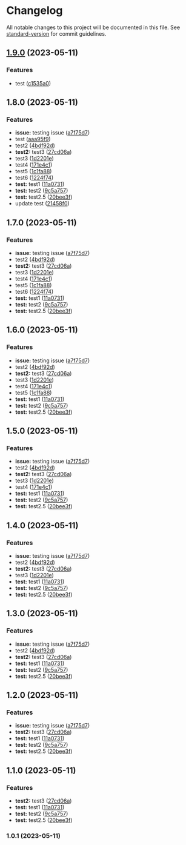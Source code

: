 # Changelog

All notable changes to this project will be documented in this file. See [standard-version](https://github.com/conventional-changelog/standard-version) for commit guidelines.

## [1.9.0](https://github.com/KrokaKrola/semantic-versioning/compare/v1.8.0...v1.9.0) (2023-05-11)


### Features

* test ([c1535a0](https://github.com/KrokaKrola/semantic-versioning/commit/c1535a0998b64651da559b35d0602b165aaeebf9))

## 1.8.0 (2023-05-11)


### Features

* **issue:** testing issue ([a7f75d7](https://github.com/KrokaKrola/semantic-versioning/commit/a7f75d7ec32ea9f44743cdbe574fa6bcf6cf6ace))
* test ([aaa95f9](https://github.com/KrokaKrola/semantic-versioning/commit/aaa95f97f8ae08dfb9780a9fa796fc9a47d43a49))
* test2 ([4bdf92d](https://github.com/KrokaKrola/semantic-versioning/commit/4bdf92d2bc7fad026513748953476721d56ca225))
* **test2:** test3 ([27cd06a](https://github.com/KrokaKrola/semantic-versioning/commit/27cd06a1952d7da284469a0e8f2d53ba26343565))
* test3 ([1d2201e](https://github.com/KrokaKrola/semantic-versioning/commit/1d2201e6dcab648a76fb06accdbb3fcd17881b3f))
* test4 ([171e4c1](https://github.com/KrokaKrola/semantic-versioning/commit/171e4c1422694692510bcca53f85b47458a1190a))
* test5 ([1c1fa88](https://github.com/KrokaKrola/semantic-versioning/commit/1c1fa88bce6c8e0429c2f775833347ba4aeac05f))
* test6 ([1224f74](https://github.com/KrokaKrola/semantic-versioning/commit/1224f7456d9e2ef5a9c3801cf6746cf92ec455da))
* **test:** test1 ([11a0731](https://github.com/KrokaKrola/semantic-versioning/commit/11a0731bbbe18aa83d58749d354738ec1dcc20bf))
* **test:** test2 ([9c5a757](https://github.com/KrokaKrola/semantic-versioning/commit/9c5a757c799dc07af338e231bf350d5fdb267dc1))
* **test:** test2.5 ([20bee3f](https://github.com/KrokaKrola/semantic-versioning/commit/20bee3f78a948acf7be0d45f9118637f9cd1bc52))
* update test ([21458f0](https://github.com/KrokaKrola/semantic-versioning/commit/21458f08f8c248a95c6a80727a69c005bd0a8af2))

## 1.7.0 (2023-05-11)


### Features

* **issue:** testing issue ([a7f75d7](https://github.com/KrokaKrola/semantic-versioning/commit/a7f75d7ec32ea9f44743cdbe574fa6bcf6cf6ace))
* test2 ([4bdf92d](https://github.com/KrokaKrola/semantic-versioning/commit/4bdf92d2bc7fad026513748953476721d56ca225))
* **test2:** test3 ([27cd06a](https://github.com/KrokaKrola/semantic-versioning/commit/27cd06a1952d7da284469a0e8f2d53ba26343565))
* test3 ([1d2201e](https://github.com/KrokaKrola/semantic-versioning/commit/1d2201e6dcab648a76fb06accdbb3fcd17881b3f))
* test4 ([171e4c1](https://github.com/KrokaKrola/semantic-versioning/commit/171e4c1422694692510bcca53f85b47458a1190a))
* test5 ([1c1fa88](https://github.com/KrokaKrola/semantic-versioning/commit/1c1fa88bce6c8e0429c2f775833347ba4aeac05f))
* test6 ([1224f74](https://github.com/KrokaKrola/semantic-versioning/commit/1224f7456d9e2ef5a9c3801cf6746cf92ec455da))
* **test:** test1 ([11a0731](https://github.com/KrokaKrola/semantic-versioning/commit/11a0731bbbe18aa83d58749d354738ec1dcc20bf))
* **test:** test2 ([9c5a757](https://github.com/KrokaKrola/semantic-versioning/commit/9c5a757c799dc07af338e231bf350d5fdb267dc1))
* **test:** test2.5 ([20bee3f](https://github.com/KrokaKrola/semantic-versioning/commit/20bee3f78a948acf7be0d45f9118637f9cd1bc52))

## 1.6.0 (2023-05-11)


### Features

* **issue:** testing issue ([a7f75d7](https://github.com/KrokaKrola/semantic-versioning/commit/a7f75d7ec32ea9f44743cdbe574fa6bcf6cf6ace))
* test2 ([4bdf92d](https://github.com/KrokaKrola/semantic-versioning/commit/4bdf92d2bc7fad026513748953476721d56ca225))
* **test2:** test3 ([27cd06a](https://github.com/KrokaKrola/semantic-versioning/commit/27cd06a1952d7da284469a0e8f2d53ba26343565))
* test3 ([1d2201e](https://github.com/KrokaKrola/semantic-versioning/commit/1d2201e6dcab648a76fb06accdbb3fcd17881b3f))
* test4 ([171e4c1](https://github.com/KrokaKrola/semantic-versioning/commit/171e4c1422694692510bcca53f85b47458a1190a))
* test5 ([1c1fa88](https://github.com/KrokaKrola/semantic-versioning/commit/1c1fa88bce6c8e0429c2f775833347ba4aeac05f))
* **test:** test1 ([11a0731](https://github.com/KrokaKrola/semantic-versioning/commit/11a0731bbbe18aa83d58749d354738ec1dcc20bf))
* **test:** test2 ([9c5a757](https://github.com/KrokaKrola/semantic-versioning/commit/9c5a757c799dc07af338e231bf350d5fdb267dc1))
* **test:** test2.5 ([20bee3f](https://github.com/KrokaKrola/semantic-versioning/commit/20bee3f78a948acf7be0d45f9118637f9cd1bc52))

## 1.5.0 (2023-05-11)


### Features

* **issue:** testing issue ([a7f75d7](https://github.com/KrokaKrola/semantic-versioning/commit/a7f75d7ec32ea9f44743cdbe574fa6bcf6cf6ace))
* test2 ([4bdf92d](https://github.com/KrokaKrola/semantic-versioning/commit/4bdf92d2bc7fad026513748953476721d56ca225))
* **test2:** test3 ([27cd06a](https://github.com/KrokaKrola/semantic-versioning/commit/27cd06a1952d7da284469a0e8f2d53ba26343565))
* test3 ([1d2201e](https://github.com/KrokaKrola/semantic-versioning/commit/1d2201e6dcab648a76fb06accdbb3fcd17881b3f))
* test4 ([171e4c1](https://github.com/KrokaKrola/semantic-versioning/commit/171e4c1422694692510bcca53f85b47458a1190a))
* **test:** test1 ([11a0731](https://github.com/KrokaKrola/semantic-versioning/commit/11a0731bbbe18aa83d58749d354738ec1dcc20bf))
* **test:** test2 ([9c5a757](https://github.com/KrokaKrola/semantic-versioning/commit/9c5a757c799dc07af338e231bf350d5fdb267dc1))
* **test:** test2.5 ([20bee3f](https://github.com/KrokaKrola/semantic-versioning/commit/20bee3f78a948acf7be0d45f9118637f9cd1bc52))

## 1.4.0 (2023-05-11)


### Features

* **issue:** testing issue ([a7f75d7](https://github.com/KrokaKrola/semantic-versioning/commit/a7f75d7ec32ea9f44743cdbe574fa6bcf6cf6ace))
* test2 ([4bdf92d](https://github.com/KrokaKrola/semantic-versioning/commit/4bdf92d2bc7fad026513748953476721d56ca225))
* **test2:** test3 ([27cd06a](https://github.com/KrokaKrola/semantic-versioning/commit/27cd06a1952d7da284469a0e8f2d53ba26343565))
* test3 ([1d2201e](https://github.com/KrokaKrola/semantic-versioning/commit/1d2201e6dcab648a76fb06accdbb3fcd17881b3f))
* **test:** test1 ([11a0731](https://github.com/KrokaKrola/semantic-versioning/commit/11a0731bbbe18aa83d58749d354738ec1dcc20bf))
* **test:** test2 ([9c5a757](https://github.com/KrokaKrola/semantic-versioning/commit/9c5a757c799dc07af338e231bf350d5fdb267dc1))
* **test:** test2.5 ([20bee3f](https://github.com/KrokaKrola/semantic-versioning/commit/20bee3f78a948acf7be0d45f9118637f9cd1bc52))

## 1.3.0 (2023-05-11)


### Features

* **issue:** testing issue ([a7f75d7](https://github.com/KrokaKrola/semantic-versioning/commit/a7f75d7ec32ea9f44743cdbe574fa6bcf6cf6ace))
* test2 ([4bdf92d](https://github.com/KrokaKrola/semantic-versioning/commit/4bdf92d2bc7fad026513748953476721d56ca225))
* **test2:** test3 ([27cd06a](https://github.com/KrokaKrola/semantic-versioning/commit/27cd06a1952d7da284469a0e8f2d53ba26343565))
* **test:** test1 ([11a0731](https://github.com/KrokaKrola/semantic-versioning/commit/11a0731bbbe18aa83d58749d354738ec1dcc20bf))
* **test:** test2 ([9c5a757](https://github.com/KrokaKrola/semantic-versioning/commit/9c5a757c799dc07af338e231bf350d5fdb267dc1))
* **test:** test2.5 ([20bee3f](https://github.com/KrokaKrola/semantic-versioning/commit/20bee3f78a948acf7be0d45f9118637f9cd1bc52))

## 1.2.0 (2023-05-11)


### Features

* **issue:** testing issue ([a7f75d7](https://github.com/KrokaKrola/semantic-versioning/commit/a7f75d7ec32ea9f44743cdbe574fa6bcf6cf6ace))
* **test2:** test3 ([27cd06a](https://github.com/KrokaKrola/semantic-versioning/commit/27cd06a1952d7da284469a0e8f2d53ba26343565))
* **test:** test1 ([11a0731](https://github.com/KrokaKrola/semantic-versioning/commit/11a0731bbbe18aa83d58749d354738ec1dcc20bf))
* **test:** test2 ([9c5a757](https://github.com/KrokaKrola/semantic-versioning/commit/9c5a757c799dc07af338e231bf350d5fdb267dc1))
* **test:** test2.5 ([20bee3f](https://github.com/KrokaKrola/semantic-versioning/commit/20bee3f78a948acf7be0d45f9118637f9cd1bc52))

## 1.1.0 (2023-05-11)


### Features

* **test2:** test3 ([27cd06a](https://github.com/KrokaKrola/semantic-versioning/commit/27cd06a1952d7da284469a0e8f2d53ba26343565))
* **test:** test1 ([11a0731](https://github.com/KrokaKrola/semantic-versioning/commit/11a0731bbbe18aa83d58749d354738ec1dcc20bf))
* **test:** test2 ([9c5a757](https://github.com/KrokaKrola/semantic-versioning/commit/9c5a757c799dc07af338e231bf350d5fdb267dc1))
* **test:** test2.5 ([20bee3f](https://github.com/KrokaKrola/semantic-versioning/commit/20bee3f78a948acf7be0d45f9118637f9cd1bc52))

### 1.0.1 (2023-05-11)
